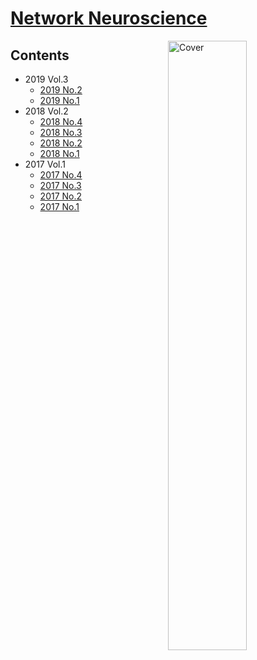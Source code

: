 <!--
Filename: 	note.md
Project: 	/Users/shume/Developer/abst/NetwNeurosci
Author: 	shumez <https://github.com/shumez>
Created: 	2019-06-22 17:03:7
Modified: 	2019-07-03 20:50:10
-----
Copyright (c) 2019 shumez
-->

# [Network Neuroscience]

[![Cover][cover]][Network Neuroscience]

## Contents

- 2019 Vol.3
    - [2019 No.2][2019-no2]
    - [2019 No.1][2019-no1]
- 2018 Vol.2
    - [2018 No.4][2018-no4]
    - [2018 No.3][2018-no3]
    - [2018 No.2][2018-no2]
    - [2018 No.1][2018-no1]
- 2017 Vol.1
    - [2017 No.4][2017-no4]
    - [2017 No.3][2017-no3]
    - [2017 No.2][2017-no2]
    - [2017 No.1][2017-no1]



##
[Network Neuroscience]: https://www.mitpressjournals.org/loi/netn

<!-- toc -->
[2019-no2]: 2019-no2.md
[2019-no1]: 2019-no1.md

[2018-no4]: 2018-no4.md
[2018-no3]: 2018-no3.md
[2018-no2]: 2018-no2.md
[2018-no1]: 2018-no1.md

[2017-no4]: 2017-no4.md
[2017-no3]: 2017-no3.md
[2017-no2]: 2017-no2.md
[2017-no1]: 2017-no1.md

<!-- ref -->

<!-- fig -->
[cover]: https://www.mitpressjournals.org/na101/home/literatum/publisher/mit/journals/covergifs/netn/cover.png

<!-- term -->

<style type="text/css">
	img{width: 50%; float: right;}
</style>
